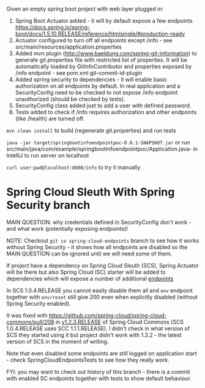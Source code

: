 Given an empty spring boot project with web layer plugged in:
1. Spring Boot Actuator added - it will by default expose a few endpoints https://docs.spring.io/spring-boot/docs/1.5.10.RELEASE/reference/htmlsingle/#production-ready
2. Actuator configured to turn off all endpoints except /info - see src/main/resources/application.properties
3. Added mvn plugin (http://www.baeldung.com/spring-git-information) to generate git.properties file with restricted list of properties. It will be automatically loaded by GitInfoContributor and properties exposed by /info endpoint - see pom.xml git-commit-id-plugin
4. Added spring security to dependencies - it will enable basic authorization on all endpoints by default. In real application and a SecurityConfig need to be checked to not expose /info endpoint unauthorized (should be checked by tests).
5. SecurityConfig class added just to add a user with defined password.
6. Tests added to check if /info requires authorization and other endpoints (like /health) are turned off.  

`mvn clean install` to build (regenerate git.properties) and run tests

`java -jar target/springbootinfoendpointpoc-0.0.1-SNAPSHOT.jar` or run src/main/java/com/example/springbootinfoendpointpoc/Application.java- in IntelliJ to run server on localhost

`curl user:pwd@localhost:8080/info` to try it manually


# Spring Cloud Sleuth With Spring Security branch

MAIN QUESTION: why credentials defined in SecurityConfig don't work - and what work (potentially exposing endpoints)!

NOTE: Checkout `git co spring-cloud-endpoints` branch to see how it works without Spring Security - it shows how all endpoints are disabled so the MAIN QUESTION can be ignored until we will need some of them.

If project have a dependency on Spring Cloud Sleuth (SCS), Spring Actuator will be there but also Spring Cloud (SC) starter will be added to dependencies which will expose a number of additional [endpoints](http://cloud.spring.io/spring-cloud-static/spring-cloud.html#_endpoints)

In SCS 1.0.4.RELEASE you cannot easily disable them all and `env` endpoint together with `env/reset` still give 200 even when explicitly disabled (without Spring Security enabled).

It was fixed with https://github.com/spring-cloud/spring-cloud-commons/pull/208 in [v1.2.3.RELEASE](https://github.com/spring-cloud/spring-cloud-commons/releases/tag/v1.2.3.RELEASE) of Spring Cloud Commons (SCS 1.0.4.RELEASE uses SCC 1.1.1.RELEASE). I didn't check in what version of SCS they started using it but project didn't work with 1.3.2 - the latest version of SCS in the moment of writing. 

Note that even disabled some endpoints are still logged on application start - check SpringCloudEndpointsTests to see how they really work.

FYI: you may want to check out history of this branch - there is a commit with enabled SC endpoints together with tests to show default behaviour.

